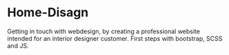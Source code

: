 # Home-Disagn
Getting in touch with webdesign, by creating a professional website intended for an interior designer customer.
First steps with bootstrap, SCSS and JS.
